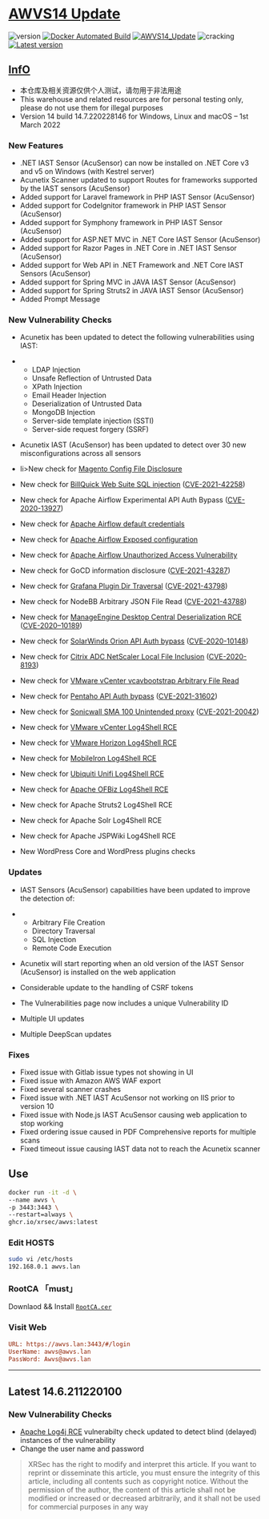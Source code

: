 # [AWVS14 Update](https://awvs.vercel.app/)

![version](https://img.shields.io/badge/Version-14.7.220228146-da282a)  [![Docker Automated Build](https://img.shields.io/docker/automated/xrsec/awvs?label=Build&logo=docker&style=flat-square)](https://hub.docker.com/r/xrsec/awvs) [![AWVS14_Update](https://github.com/XRSec/AWVS14-Update/actions/workflows/AWVS14_Update.yml/badge.svg)](https://github.com/XRSec/AWVS14-Update/actions/workflows/AWVS14_Update.yml) ![cracking](https://img.shields.io/badge/No-cracking-da282a) [![Latest version](https://img.shields.io/badge/fahai.org-法海之路-da282a)](https://www.fahai.org) 

## [InfO](https://www.acunetix.com/support/build-history/)

- 本仓库及相关资源仅供个人测试，请勿用于非法用途
- This warehouse and related resources are for personal testing only, please do not use them for illegal purposes
- Version 14 build 14.7.220228146 for Windows, Linux and macOS – 1st March 2022

### New Features

- .NET IAST Sensor (AcuSensor) can now be installed on .NET Core v3 and v5 on Windows (with Kestrel server)
- Acunetix Scanner updated to support Routes for frameworks supported by the IAST sensors (AcuSensor)
- Added support for Laravel framework in PHP IAST Sensor (AcuSensor)
- Added support for CodeIgnitor framework in PHP IAST Sensor (AcuSensor)
- Added support for Symphony framework in PHP IAST Sensor (AcuSensor)
- Added support for ASP.NET MVC in .NET Core IAST Sensor (AcuSensor)
- Added support for Razor Pages in .NET Core in .NET IAST Sensor (AcuSensor)
- Added support for Web API in .NET Framework and .NET Core IAST Sensors (AcuSensor)
- Added support for Spring MVC in JAVA IAST Sensor (AcuSensor)
- Added support for Spring Struts2 in JAVA IAST Sensor (AcuSensor)
- Added Prompt Message

### New Vulnerability Checks

- Acunetix has been updated to detect the following vulnerabilities using IAST:

- - LDAP Injection
  - Unsafe Reflection of Untrusted Data
  - XPath Injection
  - Email Header Injection
  - Deserialization of Untrusted Data
  - MongoDB Injection
  - Server-side template injection (SSTI)
  - Server-side request forgery (SSRF)

- Acunetix IAST (AcuSensor) has been updated to detect over 30 new misconfigurations across all sensors

- li>New check for [Magento Config File Disclosure](https://tomrobertshaw.net/2012/11/magento-security-check-your-appetclocal-xml-file/)

- New check for [BillQuick Web Suite SQL injection](https://www.huntress.com/blog/threat-advisory-hackers-are-exploiting-a-vulnerability-in-popular-billing-software-to-deploy-ransomware) ([CVE-2021-42258](https://nvd.nist.gov/vuln/detail/CVE-2021-42258))

- New check for Apache Airflow Experimental API Auth Bypass ([CVE-2020-13927](https://nvd.nist.gov/vuln/detail/CVE-2020-13927))

- New check for [Apache Airflow default credentials](https://airflow.apache.org/docs/apache-airflow/stable/security/index.html)

- New check for [Apache Airflow Exposed configuration](https://www.intezer.com/blog/cloud-security/misconfigured-airflows-leak-credentials/)

- New check for [Apache Airflow Unauthorized Access Vulnerability](https://www.intezer.com/blog/cloud-security/misconfigured-airflows-leak-credentials/)

- New check for GoCD information disclosure ([CVE-2021-43287](https://nvd.nist.gov/vuln/detail/CVE-2021-43287))

- New check for [Grafana Plugin Dir Traversal](https://grafana.com/blog/2021/12/08/an-update-on-0day-cve-2021-43798-grafana-directory-traversal/) ([CVE-2021-43798](https://nvd.nist.gov/vuln/detail/CVE-2021-43798))

- New check for NodeBB Arbitrary JSON File Read ([CVE-2021-43788](https://nvd.nist.gov/vuln/detail/CVE-2021-43788))

- New check for [ManageEngine Desktop Central Deserialization RCE](https://srcincite.io/pocs/src-2020-0011.py.txt) ([CVE-2020–10189](https://nvd.nist.gov/vuln/detail/CVE-2020–10189))

- New check for [SolarWinds Orion API Auth bypass](https://kb.cert.org/vuls/id/843464) ([CVE-2020-10148](https://nvd.nist.gov/vuln/detail/CVE-2020-10148))

- New check for [Citrix ADC NetScaler Local File Inclusion](https://blog.unauthorizedaccess.nl/2020/07/07/adventures-in-citrix-security-research.html) ([CVE-2020-8193](https://nvd.nist.gov/vuln/detail/CVE-2020-8193))

- New check for [VMware vCenter vcavbootstrap Arbitrary File Read](https://github.com/l0ggg/VMware_vCenter)

- New check for [Pentaho API Auth bypass](https://packetstormsecurity.com/files/164784/Pentaho-Business-Analytics-Pentaho-Business-Server-9.1-Authentication-Bypass.html) ([CVE-2021-31602](https://nvd.nist.gov/vuln/detail/CVE-2021-31602))

- New check for [Sonicwall SMA 100 Unintended proxy](https://www.rapid7.com/blog/post/2022/01/11/cve-2021-20038-42-sonicwall-sma-100-multiple-vulnerabilities-fixed-2/) ([CVE-2021-20042](https://nvd.nist.gov/vuln/detail/CVE-2021-20042))

- New check for [VMware vCenter Log4Shell RCE](https://www.vmware.com/security/advisories/VMSA-2021-0028.html)

- New check for [VMware Horizon Log4Shell RCE](https://www.vmware.com/security/advisories/VMSA-2021-0028.html)

- New check for [MobileIron Log4Shell RCE](https://forums.ivanti.com/s/article/Security-Bulletin-CVE-2021-44228-Remote-code-injection-in-Log4j?language=en_US)

- New check for [Ubiquiti Unifi Log4Shell RCE](https://community.ui.com/releases/UniFi-Network-Application-6-5-55/48c64137-4a4a-41f7-b7e4-3bee505ae16e)

- New check for [Apache OFBiz Log4Shell RCE](https://blogs.apache.org/security/entry/cve-2021-44228)

- New check for Apache Struts2 Log4Shell RCE

- New check for Apache Solr Log4Shell RCE

- New check for Apache JSPWiki Log4Shell RCE

- New WordPress Core and WordPress plugins checks

### Updates

- IAST Sensors (AcuSensor) capabilities have been updated to improve the detection of:

- - Arbitrary File Creation
  - Directory Traversal
  - SQL Injection
  - Remote Code Execution

- Acunetix will start reporting when an old version of the IAST Sensor (AcuSensor) is installed on the web application

- Considerable update to the handling of CSRF tokens

- The Vulnerabilities page now includes a unique Vulnerability ID

- Multiple UI updates

- Multiple DeepScan updates

### Fixes

- Fixed issue with Gitlab issue types not showing in UI
- Fixed issue with Amazon AWS WAF export
- Fixed several scanner crashes
- Fixed issue with .NET IAST AcuSensor not working on IIS prior to version 10
- Fixed issue with Node.js IAST AcuSensor causing web application to stop working
- Fixed ordering issue caused in PDF Comprehensive reports for multiple scans
- Fixed timeout issue causing IAST data not to reach the Acunetix scanner

## Use

```bash
docker run -it -d \
--name awvs \
-p 3443:3443 \
--restart=always \
ghcr.io/xrsec/awvs:latest
```

### Edit HOSTS

```bash
sudo vi /etc/hosts
192.168.0.1	awvs.lan
```

### RootCA 「must」

Downlaod && Install [`RootCA.cer`](https://cdn.jsdelivr.net/gh/XRSec/AWVS14-Update@main/.github/resources/ca.cer)

### Visit Web

```ini
URL: https://awvs.lan:3443/#/login
UserName: awvs@awvs.lan
PassWord: Awvs@awvs.lan
```

<hr>

## Latest 14.6.211220100

### New Vulnerability Checks

- [Apache Log4j RCE](https://www.acunetix.com/blog/web-security-zone/critical-alert-log4shell-cve-2021-44228-in-log4j-possibly-the-biggest-impact-vulnerability-ever/) vulnerabilty check updated to detect blind (delayed) instances of the vulnerability
- Change the user name and password

> XRSec has the right to modify and interpret this article. If you want to reprint or disseminate this article, you must ensure the integrity of this article, including all contents such as copyright notice. Without the permission of the author, the content of this article shall not be modified or increased or decreased arbitrarily, and it shall not be used for commercial purposes in any way
